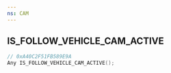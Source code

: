 ```yaml
---
ns: CAM
---
```

## IS_FOLLOW_VEHICLE_CAM_ACTIVE

```c
// 0xA40C2F51FB589E9A
Any IS_FOLLOW_VEHICLE_CAM_ACTIVE();
```

